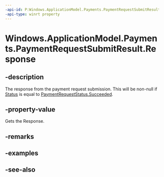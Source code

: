```yaml
---
-api-id: P:Windows.ApplicationModel.Payments.PaymentRequestSubmitResult.Response
-api-type: winrt property
---
```


<!-- Property syntax
public Windows.ApplicationModel.Payments.PaymentResponse Response { get; }
-->

# Windows.ApplicationModel.Payments.PaymentRequestSubmitResult.Response

## -description
The response from the payment request submission. This will be non-null if [Status](paymentrequestsubmitresult_status.md) is equal to [PaymentRequestStatus.Succeeded](paymentrequeststatus.md).

## -property-value
Gets the Response.

## -remarks

## -examples

## -see-also